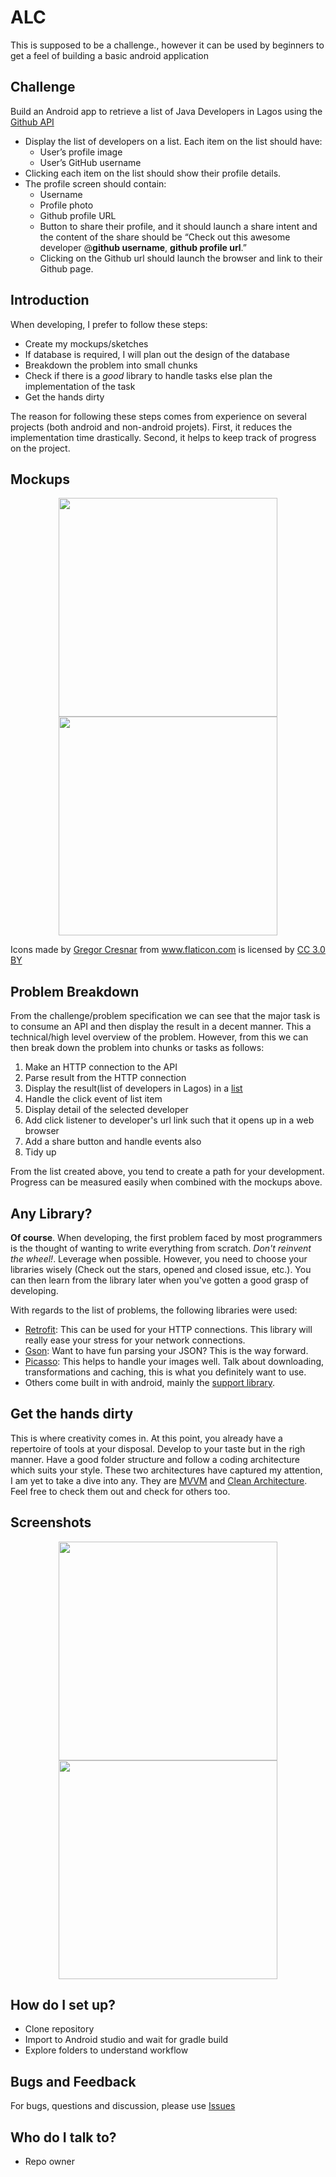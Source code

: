 # ALC #

This is supposed to be a challenge., however it can be used by beginners to get a feel of building a basic android application

## Challenge

Build an Android app to retrieve a list of Java Developers in Lagos using the [Github API](https://developer.github.com/v3/search/#search-users)
* Display the list of developers on a list. Each item on the list should have:
	* User’s profile image
	* User’s GitHub username
* Clicking each item on the list should show their profile details.
* The profile screen should contain:
	* Username
	* Profile photo
	* Github profile URL
	* Button to share their profile, and it should launch a share intent and the content of the share should be “Check out this awesome developer @**github username**, **github profile url**.”
	* Clicking on the Github url should launch the browser and link to their Github page.


## Introduction

When developing, I prefer to follow these steps:
* Create my mockups/sketches
* If database is required, I will plan out the design of the database
* Breakdown the problem into small chunks
* Check if there is a *good* library to handle tasks else plan the implementation of the task
* Get the hands dirty

The reason for following these steps comes from experience on several projects (both android and non-android projets). First, it reduces the implementation time drastically. Second, it helps to keep track of progress on the project.


## Mockups
<p align="center">
  <img src="https://github.com/OdujokoD/ALC/blob/master/mockups/interface_1.jpg" width="350"/>
  <img src="https://github.com/OdujokoD/ALC/blob/master/mockups/interface_2.jpg" width="350"/>
  
<div>Icons made by <a href="http://www.flaticon.com/authors/gregor-cresnar" title="Gregor Cresnar">Gregor Cresnar</a> from <a href="http://www.flaticon.com" title="Flaticon">www.flaticon.com</a> is licensed by <a href="http://creativecommons.org/licenses/by/3.0/" title="Creative Commons BY 3.0" target="_blank">CC 3.0 BY</a></div>
</p>

## Problem Breakdown
From the challenge/problem specification we can see that the major task is to consume an API and then display the result in a decent manner. This a technical/high level overview of the problem. However, from this we can then break down the problem into chunks or tasks as follows:

1. Make an HTTP connection to the API
2. Parse result from the HTTP connection
3. Display the result(list of developers in Lagos) in a [list](https://developer.android.com/training/material/lists-cards.html)
4. Handle the click event of list item
5. Display detail of the selected developer
6. Add click listener to developer's url link such that it opens up in a web browser
7. Add a share button and handle events also
8. Tidy up

From the list created above, you tend to create a path for your development. Progress can be measured easily when combined with the mockups above.

## Any Library?
**Of course**. When developing, the first problem faced by most programmers is the thought of wanting to write everything from scratch. *Don't reinvent the wheel!*. Leverage when possible. However, you need to choose your libraries wisely (Check out the stars, opened and closed issue, etc.). You can then learn from the library later when you've gotten a good grasp of developing.

With regards to the list of problems, the following libraries were used:
* [Retrofit](http://square.github.io/retrofit/): This can be used for your HTTP connections. This library will really ease your stress for your network connections.
* [Gson](https://github.com/google/gson): Want to have fun parsing your JSON? This is the way forward.
* [Picasso](http://square.github.io/picasso/): This helps to handle your images well. Talk about downloading, transformations and caching, this is what you definitely want to use.
* Others come built in with android, mainly the [support library](https://developer.android.com/topic/libraries/support-library/features.html).

## Get the hands dirty
This is where creativity comes in. At this point, you already have a repertoire of tools at your disposal. Develop to your taste but in the righ manner. Have a good folder structure and follow a coding architecture which suits your style. These two architectures have captured my attention, I am yet to take a dive into any. They are [MVVM](https://upday.github.io/blog/model-view-viewmodel/) and [Clean Architecture](https://medium.com/@dmilicic/a-detailed-guide-on-developing-android-apps-using-the-clean-architecture-pattern-d38d71e94029#.7m0sa8w3y). Feel free to check them out and check for others too.

## Screenshots
<p align="center">
  <img src="https://github.com/OdujokoD/ALC/blob/master/mockups/screenshot_1.png" width="350"/>
  <img src="https://github.com/OdujokoD/ALC/blob/master/mockups/screenshot_2.png" width="350"/>

## How do I set up?

* Clone repository
* Import to Android studio and wait for gradle build
* Explore folders to understand workflow


## Bugs and Feedback
For bugs, questions and discussion, please use [Issues](https://github.com/OdujokoD/ALC/issues)

## Who do I talk to?

* Repo owner
